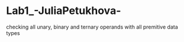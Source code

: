 # Lab1_-JuliaPetukhova-
checking all unary, binary and ternary operands with all premitive data types
